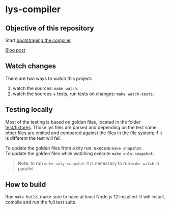 # lys-compiler

## Objective of this repository

Start [bootstraping the compiler](https://en.wikipedia.org/wiki/Bootstrapping_(compilers)).  

[Blog post](https://menduz.com/posts/2019.12.26)

## Watch changes

There are two ways to watch this project:
1) watch the sources: `make watch`.
2) watch the sources + tests, run tests on changes: `make watch-tests`.

## Testing locally

Most of the testing is based on golden files, located in the folder [test/fixtures](test/fixtures). Those lys files are parsed and depending on the test some other files are emited and compared against the files in the file system; if it is different the test will fail.  

To update the golden files from a dry run, execute `make snapshot`.  
To update the golden files while watching execute `make only-snapshot`.  

> Note: to run `make only-snapshot` it is necessary to run `make watch` in parallel.

## How to build

Run `make build`, make sure to have at least Node.js 12 installed. It will install, compile and run the full test suite.
